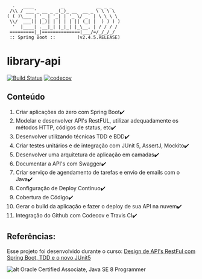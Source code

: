 ```
  .   ____          _            __ _ _
 /\\ / ___'_ __ _ _(_)_ __  __ _ \ \ \ \
( ( )\___ | '_ | '_| | '_ \/ _` | \ \ \ \
 \\/  ___)| |_)| | | | | || (_| |  ) ) ) )
  '  |____| .__|_| |_|_| |_\__, | / / / /
 =========|_|==============|___/=/_/_/_/
 :: Spring Boot ::        (v2.4.5.RELEASE)
```

# library-api
[![Build Status](https://travis-ci.com/eduardotsilva/library-api.svg?branch=main)](https://travis-ci.com/eduardotsilva/library-api)
[![codecov](https://codecov.io/gh/eduardotsilva/library-api/branch/main/graph/badge.svg?token=5WB08YYSW0)](https://codecov.io/gh/eduardotsilva/library-api)

## Conteúdo
1. Criar aplicações do zero com Spring Boot:heavy_check_mark:
2. Modelar e desenvolver API's RestFUL, utilizar adequadamente os métodos HTTP, códigos de status, etc:heavy_check_mark:
3. Desenvolver utilizando técnicas TDD e BDD:heavy_check_mark:
4. Criar testes unitários e de integração com JUnit 5, AssertJ, Mockito:heavy_check_mark:
5. Desenvolver uma arquitetura de aplicação em camadas:heavy_check_mark:
6. Documentar a API's com Swagger:heavy_check_mark:
7. Criar serviço de agendamento de tarefas e envio de emails com o Java:heavy_check_mark:
8. Configuração de Deploy Contínuo:heavy_check_mark:
9. Cobertura de Código:heavy_check_mark:
10. Gerar o build da aplicação e fazer o deploy de sua API na nuvem:heavy_check_mark:
11. Integração do Github com Codecov e Travis CI:heavy_check_mark:

## Referências:
Esse projeto foi desenvolvido durante o curso: [Design de API's RestFul com Spring Boot, TDD e o novo JUnit5
](https://www.udemy.com/course/design-de-apis-restful-com-tdd-spring-boot-e-junit-5/) 

![alt Oracle Certified Associate, Java SE 8 Programmer](https://images.credly.com/size/340x340/images/a9848abf-f8bd-474d-a9b4-6086da11a916/Oracle_Associates_Badge__1_.png)
